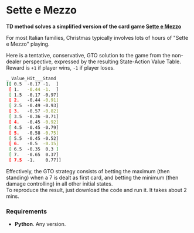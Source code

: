 # Sette e Mezzo
**TD method solves a simplified version of the card game [Sette e Mezzo][1]**  

For most Italian families, Christmas typically involves lots of hours of "Sette e Mezzo" playing.   

Here is a tentative, conservative, GTO solution to the game from the non-dealer perspective, expressed by the resulting State-Action Value Table. Reward is `+1` if player wins, `-1` if player loses.  

```sh
_ Value_Hit___Stand
[[ 0.5  -0.17 -1.  ]
 [ 1.   -0.44 -1.  ]
 [ 1.5  -0.17 -0.97]
 [ 2.   -0.44 -0.91]
 [ 2.5  -0.49 -0.93]
 [ 3.   -0.57 -0.82]
 [ 3.5  -0.36 -0.71]
 [ 4.   -0.45 -0.92]
 [ 4.5  -0.45 -0.79]
 [ 5.   -0.58 -0.75]
 [ 5.5  -0.45 -0.52]
 [ 6.   -0.5  -0.15]
 [ 6.5  -0.35  0.3 ]
 [ 7.   -0.65  0.37]
 [ 7.5  -1.    0.77]]
```

Effectively, the GTO strategy consists of betting the maximum (then standing) when a 7 is dealt as first card, and betting the minimum (then damage controlling) in all other initial states.   
To reproduce the result, just download the code and run it. It takes about 2 mins. 

### Requirements
* **Python**. Any version.

[1]: https://en.wikipedia.org/wiki/Sette_e_mezzo
